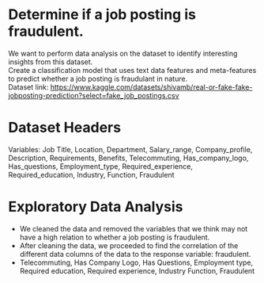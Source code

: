 # Determine if a job posting is fraudulent. 
We want to perform data analysis on the dataset to identify interesting insights from this dataset.<br />
Create a classification model that uses text data features and meta-features to predict whether a job posting is fraudulant in nature.<br />
Dataset link: https://www.kaggle.com/datasets/shivamb/real-or-fake-fake-jobposting-prediction?select=fake_job_postings.csv

# Dataset Headers
Variables: Job Title, Location, Department, Salary_range, Company_profile, Description, Requirements, Benefits, Telecommuting, Has_company_logo, Has_questions, 
Employment_type, Required_experience, Required_education, Industry, Function, Fraudulent

# Exploratory Data Analysis
* We cleaned the data and removed the variables that we think may not have a high relation to whether a job posting is fraudulent.
* After cleaning the data, we proceeded to find the correlation of the different data columns of the data to the response variable: fraudulent.
* Telecommuting, Has Company Logo, Has Questions, Employment type, Required education, Required experience, Industry Function, Fraudulent


